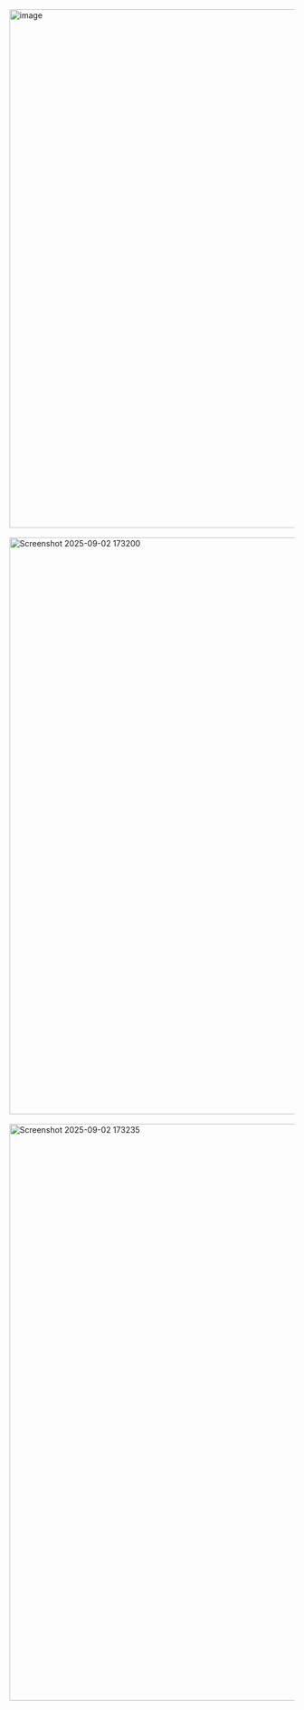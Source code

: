 <img width="1868" height="917" alt="image" src="https://github.com/user-attachments/assets/a3289b74-c1c7-4527-a313-a13ead5c4f67" />
<br><br>
<img width="1920" height="1020" alt="Screenshot 2025-09-02 173200" src="https://github.com/user-attachments/assets/ec4a347b-b443-4c59-bad0-4972fefae593" />
<br><br>
<img width="1920" height="1020" alt="Screenshot 2025-09-02 173235" src="https://github.com/user-attachments/assets/c0c1073a-74d2-4bce-9d4e-5a9d4e7c09ee" />
